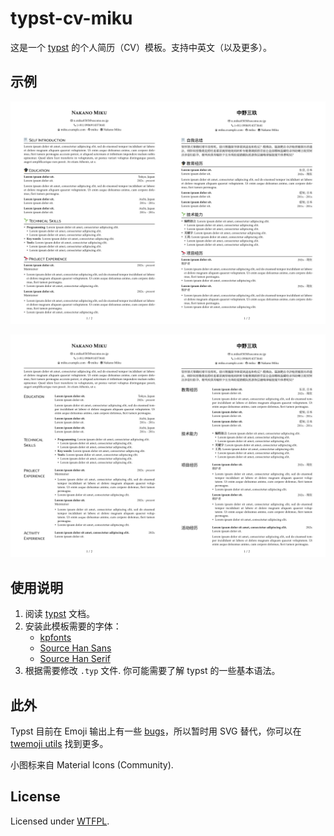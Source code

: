# typst-cv-miku

这是一个 [typst](https://typst.app/) 的个人简历（CV）模板。支持中英文（以及更多）。

## 示例

![cv_1](./assets/cv_1.webp)

![cv_2](./assets/cv_2.webp)

## 使用说明

1. 阅读 [typst](https://typst.app/docs/) 文档。
2. 安装此模板需要的字体：
   - [kpfonts](https://ctan.org/pkg/kpfonts)
   - [Source Han Sans](https://github.com/adobe-fonts/source-han-sans)
   - [Source Han Serif](https://source.typekit.com/source-han-serif/cn/)
3. 根据需要修改 `.typ` 文件. 你可能需要了解 typst 的一些基本语法。

## 此外

Typst 目前在 Emoji 输出上有一些 [bugs](https://github.com/typst/typst/issues/144)，所以暂时用 SVG 替代，你可以在 [twemoji utils](https://twemoji.godi.se/) 找到更多。

小图标来自 Material Icons (Community).

## License

Licensed under [WTFPL](http://www.wtfpl.net/).
